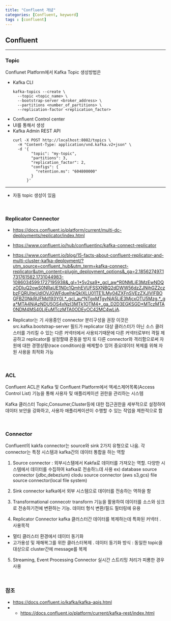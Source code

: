 ```yaml
---
title: "Confluent 개념"
categories: [Confluent, keyword]
tags : [confluent]
---
```


## Confluent

---

### **Topic**

Conflunet Platform에서 Kafka Topic 생성방법은

- Kafka CLI
  ```
  kafka-topics --create \
    --topic <topic_name> \
    --bootstrap-server <broker_address> \
    --partitions <number_of_partitions> \
    --replication-factor <replication_factor>
  ```
- Confluent Control center
- UI를 통해서 생성
- Kafka Admin REST API
  ```
  curl -X POST http://localhost:8082/topics \
    -H "Content-Type: application/vnd.kafka.v2+json" \
    -d '{
          "topic": "my-topic",
          "partitions": 3,
          "replication_factor": 2,
          "configs": {
            "retention.ms": "604800000"
          }
        }'
  ```

--------------------------------------

- 자동 topic 생성이 있음

<br/>

### **Replicator Connector**

- <https://docs.confluent.io/platform/current/multi-dc-deployments/replicator/index.html>
- <https://www.confluent.io/hub/confluentinc/kafka-connect-replicator>
- <https://www.confluent.io/blog/15-facts-about-confluent-replicator-and-multi-cluster-kafka-deployment/?utm_source=confluent_hub&utm_term=kafka-connect-replicator&utm_content=plugin_deployment_options&_ga=2.185627497.1731761582.1731044983-1086034599.1727195938&_gl=1*5v2sa9*_gcl_aw*R0NMLjE3MzEwNDQzODIuQ2owS0NRaUE1N0c1QmhEVUFSSXNBQ2dDWW56dzZJNjhGZ2czbzFQRUlteUdIOVJGWFduelhkQklXLU01TE1LMy04ZXFnSVEzZXJlVlFBOGFBZ0NkRUFMd193Y0I.*_gcl_au*NTgxMTgyNjA5LjE3MjcxOTU5Mzg.*_ga*MTA4NjAzNDU5OS4xNzI3MTk1OTM4*_ga_D2D3EGKSGD*MTczMTA0NDM4MS40LjEuMTczMTA0ODEyOC42MC4wLjA>.

- Replicator는 기 사용중인 connector 분리구성을 권장
이것은 src.kafka.bootstrap-server 필드가 replicator 대상 클러스터가 아닌
소스 클러스터를 가리킬 수 있는 다른 커넥터에서 사용되기때문에 다른 커넥터로부터 격릴 제공하고
replicator를 설정할떄 혼동을 방지
또 다른 connector와 격리함으로써 자원에 대한 경쟁상황(race condition)을 배제할수 있어
중요데이터 복제를 위해 자원 사용을 최적화 가능

<br/>

### **ACL**

Confluent ACL은 Kafka 및 Confluent Platform에서 엑세스제어목록(Access Control List)
기능을 통해 사용자 및 애플리케이션 권한을 관리하는 시스템

Kafka 클러스터 Topic,Consumer,Cluster등에 대한 접근권한을 세부적으로 설정하여
데이터 보안을 강화하고, 사용자 애플리케이션이 수행할 수 있는 작업을 제한적으로 함

<br/>

### **Connector**

Confluent의 kakfa connector는 source와 sink 2가지 유형으로 나움.
각 connector는 특정 시스템과 kafka간의 데이터 통합을 하는 역할

1. Source connector
: 외부시스템에서 Kakfa로 데이터를 가져오는 역할. 다양한 시스템에서 데이터를 수집하여
kafka로 전송하느데 사용
ex)
database source connector (jdbc,debezium)
clodu source connector (aws s3,gcs)
file source connector(local file system)

2. Sink connector
kafka에서 외부 시스템으로 데이터를 전송하는 역하을 함

3. Transformational connecotr
transform 기능을 활용하여 데이터를 소스와 싱크로 전송하기전에 변환하는 기능.
데이터 형식 변환/필드 필터링에 유용

4. Replicator Connector
kafka 클러스터간 데이터를 복제하는데 특화된 커넥터
. 사용목적

- 멀티 클러스터 환경에서 데이터 동기화
- 고가용성 및 재해복그를 위한 클러스터복제
. 데이터 동기화 방식 : 동일한 topic을 대상으로 cluster간에 message를 복제

5. Streaming, Event Processing Connector
실시간 스트리밍 처리가 피룡한 경우 사용

<br/>

### 참조

- <https://docs.confluent.io/kafka/kafka-apis.html>
- - <https://docs.confluent.io/platform/current/kafka-rest/index.html>
